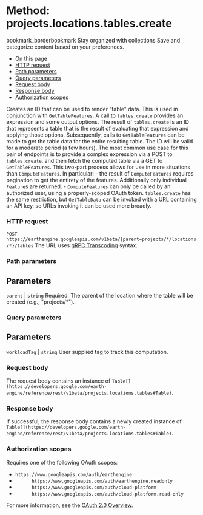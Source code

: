  
#  Method: projects.locations.tables.create 
bookmark_borderbookmark Stay organized with collections  Save and categorize content based on your preferences.
  * On this page
  * [HTTP request](https://developers.google.com/earth-engine/reference/rest/v1beta/projects.locations.tables/create#http-request)
  * [Path parameters](https://developers.google.com/earth-engine/reference/rest/v1beta/projects.locations.tables/create#path-parameters)
  * [Query parameters](https://developers.google.com/earth-engine/reference/rest/v1beta/projects.locations.tables/create#query-parameters)
  * [Request body](https://developers.google.com/earth-engine/reference/rest/v1beta/projects.locations.tables/create#request-body)
  * [Response body](https://developers.google.com/earth-engine/reference/rest/v1beta/projects.locations.tables/create#response-body)
  * [Authorization scopes](https://developers.google.com/earth-engine/reference/rest/v1beta/projects.locations.tables/create#authorization-scopes)


Creates an ID that can be used to render "table" data.
This is used in conjunction with `GetTableFeatures`. A call to `tables.create` provides an expression and some output options. The result of `tables.create` is an ID that represents a table that is the result of evaluating that expression and applying those options. Subsequently, calls to `GetTableFeatures` can be made to get the table data for the entire resulting table. The ID will be valid for a moderate period (a few hours).
The most common use case for this pair of endpoints is to provide a complex expression via a POST to `tables.create`, and then fetch the computed table via a GET to `GetTableFeatures`. This two-part process allows for use in more situations than `ComputeFeatures`. In particular: - the result of `ComputeFeatures` requires pagination to get the entirety of the features. Additionally only individual `Feature`s are returned. - `ComputeFeatures` can only be called by an authorized user, using a properly-scoped OAuth token. `tables.create` has the same restriction, but `GetTableData` can be invoked with a URL containing an API key, so URLs invoking it can be used more broadly.
### HTTP request
`POST https://earthengine.googleapis.com/v1beta/{parent=projects/*/locations/*}/tables`
The URL uses [gRPC Transcoding](https://google.aip.dev/127) syntax.
### Path parameters
Parameters  
---  
`parent` |  `string` Required. The parent of the location where the table will be created (e.g., "projects/*").  
### Query parameters
Parameters  
---  
`workloadTag` |  `string` User supplied tag to track this computation.  
### Request body
The request body contains an instance of `Table[](https://developers.google.com/earth-engine/reference/rest/v1beta/projects.locations.tables#Table)`.
### Response body
If successful, the response body contains a newly created instance of `Table[](https://developers.google.com/earth-engine/reference/rest/v1beta/projects.locations.tables#Table)`.
### Authorization scopes
Requires one of the following OAuth scopes:
  * `https://www.googleapis.com/auth/earthengine`
  * `      https://www.googleapis.com/auth/earthengine.readonly`
  * `      https://www.googleapis.com/auth/cloud-platform`
  * `      https://www.googleapis.com/auth/cloud-platform.read-only`


For more information, see the [OAuth 2.0 Overview](https://developers.google.com/identity/protocols/OAuth2).
